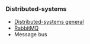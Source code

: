 ### Distributed-systems
* [Distributed-systems general](https://github.com/khdevnet/distributed-systems/blob/master/distributed-systems.md)
* [RabbitMQ]() 
* Message bus
